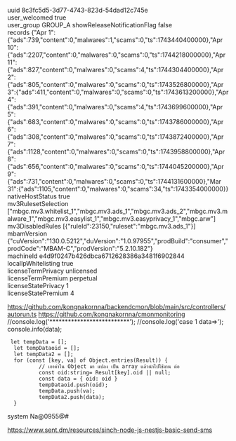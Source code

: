 uuid	8c3fc5d5-3d77-4743-823d-54dad12c745e	
user_welcomed	true	
user_group	GROUP_A	
showReleaseNotificationFlag	false	
records	{"Apr 1":{"ads":739,"content":0,"malwares":1,"scams":0,"ts":1743440400000},"Apr 10":{"ads":2207,"content":0,"malwares":0,"scams":0,"ts":1744218000000},"Apr 11":{"ads":827,"content":0,"malwares":0,"scams":4,"ts":1744304400000},"Apr 2":{"ads":805,"content":0,"malwares":0,"scams":0,"ts":1743526800000},"Apr 3":{"ads":411,"content":0,"malwares":0,"scams":0,"ts":1743613200000},"Apr 4":{"ads":391,"content":0,"malwares":0,"scams":4,"ts":1743699600000},"Apr 5":{"ads":683,"content":0,"malwares":0,"scams":0,"ts":1743786000000},"Apr 6":{"ads":308,"content":0,"malwares":0,"scams":0,"ts":1743872400000},"Apr 7":{"ads":1128,"content":0,"malwares":0,"scams":0,"ts":1743958800000},"Apr 8":{"ads":656,"content":0,"malwares":0,"scams":0,"ts":1744045200000},"Apr 9":{"ads":731,"content":0,"malwares":0,"scams":0,"ts":1744131600000},"Mar 31":{"ads":1105,"content":0,"malwares":0,"scams":34,"ts":1743354000000}}	
nativeHostStatus	true	
mv3RulesetSelection	["mbgc.mv3.whitelist_1","mbgc.mv3.ads_1","mbgc.mv3.ads_2","mbgc.mv3.malware_1","mbgc.mv3.easylist_1","mbgc.mv3.easyprivacy_1","mbgc.arw"]	
mv3DisabledRules	[{"ruleId":23150,"ruleset":"mbgc.mv3.ads_1"}]	
mbamVersion	{"cuVersion":"130.0.5212","duVersion":"1.0.97955","prodBuild":"consumer","prodCode":"MBAM-C","prodVersion":"5.2.10.182"}	
machineId	e4d9f0247b426dbca6712628386a3481f6902844	
localIpWhitelisting	true	
licenseTermPrivacy	unlicensed	
licenseTermPremium	perpetual	
licenseStatePrivacy	1	
licenseStatePremium	4	

https://github.com/kongnakornna/backendcmon/blob/main/src/controllers/autorun.ts
https://github.com/kongnakornna/cmonmonitoring
//console.log('**************************'); 
     //console.log('case 1 data=>'); console.info(data); 

     let tempData = [];
      let tempDataoid = [];
      let tempData2 = [];
      for (const [key, va] of Object.entries(Result)) {
              // เอาค่าใน Object มา แปลง เป็น array แล้วนำไปใช้งาน ต่อ
              const oid:string= Result[key].oid || null;  
              const data = { oid: oid } 
              tempDataoid.push(oid); 
              tempData.push(va); 
              tempData2.push(data); 
      }


system
Na@0955@#


https://www.sent.dm/resources/sinch-node-js-nestjs-basic-send-sms

